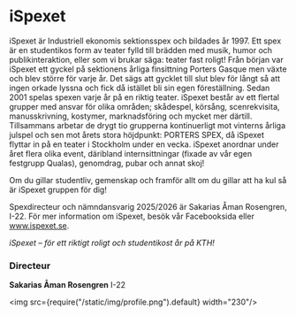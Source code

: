 # iSpexet


iSpexet är Industriell ekonomis sektionsspex och bildades år 1997. Ett spex är en studentikos form av teater fylld till brädden med musik, humor och publikinteraktion, eller som vi brukar säga: teater fast roligt! Från början var iSpexet ett gyckel på sektionens årliga finsittning Porters Gasque men växte och blev större för varje år. Det sägs att gycklet till slut blev för långt så att ingen orkade lyssna och fick då istället bli sin egen föreställning. Sedan 2001 spelas spexen varje år på en riktig teater. iSpexet består av ett flertal grupper med ansvar för olika områden; skådespel, körsång, scenrekvisita, manusskrivning, kostymer, marknadsföring och mycket mer därtill. Tillsammans arbetar de drygt tio grupperna kontinuerligt mot vinterns årliga julspel och sen mot årets stora höjdpunkt: PORTERS SPEX, då iSpexet flyttar in på en teater i Stockholm under en vecka. iSpexet anordnar under året flera olika event, däribland internsittningar (fixade av vår egen festgrupp Qualas), genomdrag, pubar och annat skoj!

Om du gillar studentliv, gemenskap och framför allt om du gillar att ha kul så är iSpexet gruppen för dig!

Spexdirecteur och nämndansvarig 2025/2026 är Sakarias Åman Rosengren, I-22. För mer information om iSpexet, besök vår Facebooksida eller www.ispexet.se.

*iSpexet – för ett riktigt roligt och studentikost år på KTH!*

### Directeur

__Sakarias Åman Rosengren__ I-22

<img src={require("/static/img/profile.png").default} width="230"/>